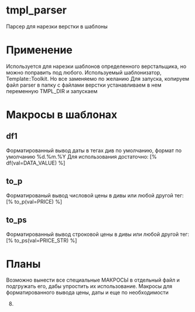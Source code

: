 # tmpl_parser
Парсер для нарезки верстки в шаблоны

# Применение
Используется для нарезки шаблонов определенного верстальщика, но можно поправить под любого. Используемый шаблонизатор, Template::Toolkit.
Но все заменяемо по желанию
Для запуска, копируем файл parser в папку с файлами верстки устанавливаем в нем переменную TMPL_DIR и запускаем

# Макросы в шаблонах

## df1
Форматированный вывод даты в тегах див по умолчанию, формат по умолчанию %d.%m.%Y
Для использования достаточно: [% df(val=DATA_VALUE) %]

## to_p
Форматированый вывод числовой цены в дивы или любой другой тег:
[% to_p(val=PRICE) %] 

## to_ps
Форматированный вывод строковой цены в дивы или любой другой тег:
[% to_ps(val=PRICE_STR) %]

# Планы
Возможно вынести все специальные МАКРОСЫ в отдельный файл и подгружать его, дабы упростить их использование. Макросы для форматированного вывода цены, даты и еще по необходимости



8)

